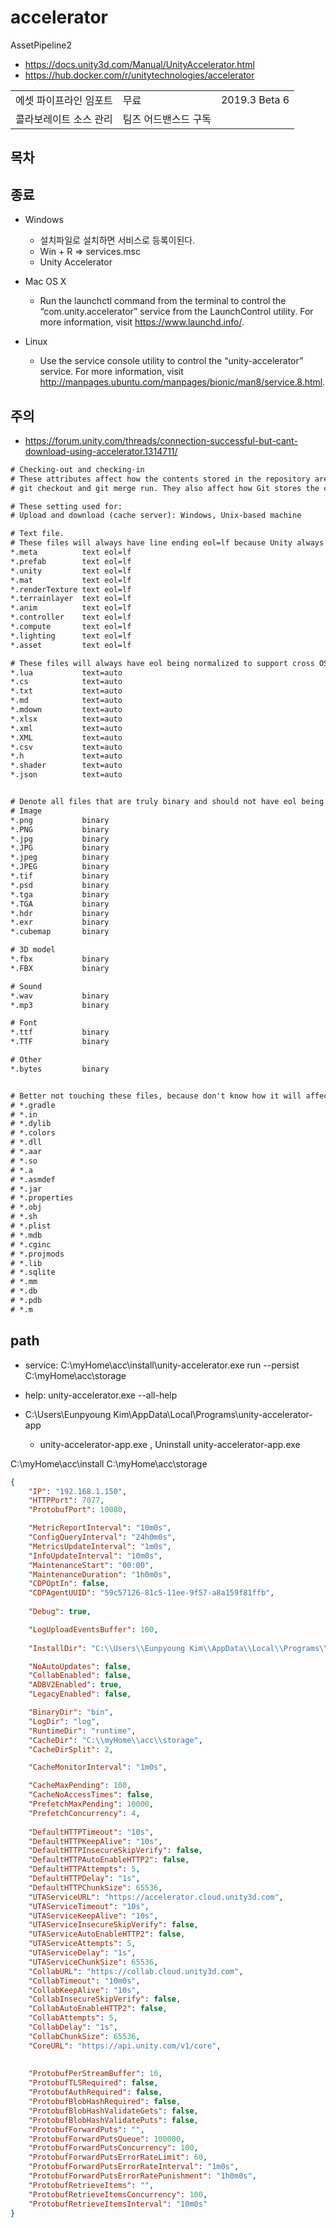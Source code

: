 # accelerator

AssetPipeline2

- <https://docs.unity3d.com/Manual/UnityAccelerator.html>
- <https://hub.docker.com/r/unitytechnologies/accelerator>

|                        |                      |               |
| ---------------------- | -------------------- | ------------- |
| 에셋 파이프라인 임포트 | 무료                 | 2019.3 Beta 6 |
| 콜라보레이트 소스 관리 | 팀즈 어드밴스드 구독 |               |

## 목차

<!-- toc -->


## 종료

- Windows
  - 설치파일로 설치하면 서비스로 등록이된다.
  - Win + R => services.msc
  - Unity Accelerator

- Mac OS X
  - Run the launchctl command from the terminal to control the “com.unity.accelerator” service from the LaunchControl utility. For more information, visit https://www.launchd.info/.

- Linux
  - Use the service console utility to control the “unity-accelerator” service. For more information, visit http://manpages.ubuntu.com/manpages/bionic/man8/service.8.html.

## 주의

- <https://forum.unity.com/threads/connection-successful-but-cant-download-using-accelerator.1314711/>


``` txt
# Checking-out and checking-in
# These attributes affect how the contents stored in the repository are copied to the working tree files when commands such as git switch,
# git checkout and git merge run. They also affect how Git stores the contents you prepare in the working tree in the repository upon git add and git commit.

# These setting used for:
# Upload and download (cache server): Windows, Unix-based machine

# Text file.
# These files will always have line ending eol=lf because Unity always set eol=lf when these files being created/modified (don't know why)
*.meta          text eol=lf
*.prefab        text eol=lf
*.unity         text eol=lf
*.mat           text eol=lf
*.renderTexture text eol=lf
*.terrainlayer  text eol=lf
*.anim          text eol=lf
*.controller    text eol=lf
*.compute       text eol=lf
*.lighting      text eol=lf
*.asset         text eol=lf

# These files will always have eol being normalized to support cross OS, means that they'll have there eol based on OS (CRLF on Windows or LF on Unix-based)
*.lua           text=auto
*.cs            text=auto
*.txt           text=auto
*.md            text=auto
*.mdown         text=auto
*.xlsx          text=auto
*.xml           text=auto
*.XML           text=auto
*.csv           text=auto
*.h             text=auto
*.shader        text=auto
*.json          text=auto


# Denote all files that are truly binary and should not have eol being modified.
# Image
*.png           binary
*.PNG           binary
*.jpg           binary
*.JPG           binary
*.jpeg          binary
*.JPEG          binary
*.tif           binary
*.psd           binary
*.tga           binary
*.TGA           binary
*.hdr           binary
*.exr           binary
*.cubemap       binary

# 3D model
*.fbx           binary
*.FBX           binary

# Sound
*.wav           binary
*.mp3           binary

# Font
*.ttf           binary
*.TTF           binary

# Other
*.bytes         binary


# Better not touching these files, because don't know how it will affect the project (might update in the future)
# *.gradle
# *.in
# *.dylib
# *.colors
# *.dll
# *.aar
# *.so
# *.a
# *.asmdef
# *.jar
# *.properties
# *.obj
# *.sh
# *.plist
# *.mdb
# *.cginc
# *.projmods
# *.lib
# *.sqlite
# *.mm
# *.db
# *.pdb
# *.m

```

## path

- service: C:\myHome\acc\install\unity-accelerator.exe run --persist C:\myHome\acc\storage
- help: unity-accelerator.exe --all-help

- C:\Users\Eunpyoung Kim\AppData\Local\Programs\unity-accelerator-app
  - unity-accelerator-app.exe , Uninstall unity-accelerator-app.exe

C:\myHome\acc\install
C:\myHome\acc\storage

``` json
{
    "IP": "192.168.1.150",
    "HTTPPort": 7077,
    "ProtobufPort": 10080,

    "MetricReportInterval": "10m0s",
    "ConfigQueryInterval": "24h0m0s",
    "MetricsUpdateInterval": "1m0s",
    "InfoUpdateInterval": "10m0s",
    "MaintenanceStart": "00:00",
    "MaintenanceDuration": "1h0m0s",
    "CDPOptIn": false,
    "CDPAgentUUID": "59c57126-81c5-11ee-9f57-a8a159f81ffb",
    
    "Debug": true,

    "LogUploadEventsBuffer": 100,
    
    "InstallDir": "C:\\Users\\Eunpyoung Kim\\AppData\\Local\\Programs\\unity-accelerator-app\\extrafiles",

    "NoAutoUpdates": false,
    "CollabEnabled": false,
    "ADBV2Enabled": true,
    "LegacyEnabled": false,

    "BinaryDir": "bin",
    "LogDir": "log",
    "RuntimeDir": "runtime",
    "CacheDir": "C:\\myHome\\acc\\storage",
    "CacheDirSplit": 2,

    "CacheMonitorInterval": "1m0s",

    "CacheMaxPending": 100,
    "CacheNoAccessTimes": false,
    "PrefetchMaxPending": 10000,
    "PrefetchConcurrency": 4,
    
    "DefaultHTTPTimeout": "10s",
    "DefaultHTTPKeepAlive": "10s",
    "DefaultHTTPInsecureSkipVerify": false,
    "DefaultHTTPAutoEnableHTTP2": false,
    "DefaultHTTPAttempts": 5,
    "DefaultHTTPDelay": "1s",
    "DefaultHTTPChunkSize": 65536,
    "UTAServiceURL": "https://accelerator.cloud.unity3d.com",
    "UTAServiceTimeout": "10s",
    "UTAServiceKeepAlive": "10s",
    "UTAServiceInsecureSkipVerify": false,
    "UTAServiceAutoEnableHTTP2": false,
    "UTAServiceAttempts": 5,
    "UTAServiceDelay": "1s",
    "UTAServiceChunkSize": 65536,
    "CollabURL": "https://collab.cloud.unity3d.com",
    "CollabTimeout": "10m0s",
    "CollabKeepAlive": "10s",
    "CollabInsecureSkipVerify": false,
    "CollabAutoEnableHTTP2": false,
    "CollabAttempts": 5,
    "CollabDelay": "1s",
    "CollabChunkSize": 65536,
    "CoreURL": "https://api.unity.com/v1/core",
    
    
    "ProtobufPerStreamBuffer": 16,
    "ProtobufTLSRequired": false,
    "ProtobufAuthRequired": false,
    "ProtobufBlobHashRequired": false,
    "ProtobufBlobHashValidateGets": false,
    "ProtobufBlobHashValidatePuts": false,
    "ProtobufForwardPuts": "",
    "ProtobufForwardPutsQueue": 100000,
    "ProtobufForwardPutsConcurrency": 100,
    "ProtobufForwardPutsErrorRateLimit": 60,
    "ProtobufForwardPutsErrorRateInterval": "1m0s",
    "ProtobufForwardPutsErrorRatePunishment": "1h0m0s",
    "ProtobufRetrieveItems": "",
    "ProtobufRetrieveItemsConcurrency": 100,
    "ProtobufRetrieveItemsInterval": "10m0s"
}
```